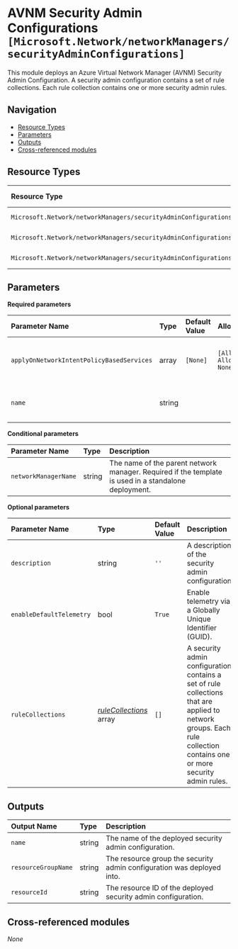 # AVNM Security Admin Configurations `[Microsoft.Network/networkManagers/securityAdminConfigurations]`

This module deploys an Azure Virtual Network Manager (AVNM) Security Admin Configuration.
A security admin configuration contains a set of rule collections. Each rule collection contains one or more security admin rules.

## Navigation

- [Resource Types](#Resource-Types)
- [Parameters](#Parameters)
- [Outputs](#Outputs)
- [Cross-referenced modules](#Cross-referenced-modules)

## Resource Types

| Resource Type | API Version |
| :-- | :-- |
| `Microsoft.Network/networkManagers/securityAdminConfigurations` | [2022-07-01](https://learn.microsoft.com/en-us/azure/templates/Microsoft.Network/2022-07-01/networkManagers/securityAdminConfigurations) |
| `Microsoft.Network/networkManagers/securityAdminConfigurations/ruleCollections` | [2022-07-01](https://learn.microsoft.com/en-us/azure/templates/Microsoft.Network/2022-07-01/networkManagers/securityAdminConfigurations/ruleCollections) |
| `Microsoft.Network/networkManagers/securityAdminConfigurations/ruleCollections/rules` | [2022-07-01](https://learn.microsoft.com/en-us/azure/templates/Microsoft.Network/2022-07-01/networkManagers/securityAdminConfigurations/ruleCollections/rules) |

## Parameters

**Required parameters**

| Parameter Name | Type | Default Value | Allowed Values | Description |
| :-- | :-- | :-- | :-- | :-- |
| `applyOnNetworkIntentPolicyBasedServices` | array | `[None]` | `[All, AllowRulesOnly, None]` | Enum list of network intent policy based services. |
| `name` | string |  |  | The name of the security admin configuration. |

**Conditional parameters**

| Parameter Name | Type | Description |
| :-- | :-- | :-- |
| `networkManagerName` | string | The name of the parent network manager. Required if the template is used in a standalone deployment. |

**Optional parameters**

| Parameter Name | Type | Default Value | Description |
| :-- | :-- | :-- | :-- |
| `description` | string | `''` | A description of the security admin configuration. |
| `enableDefaultTelemetry` | bool | `True` | Enable telemetry via a Globally Unique Identifier (GUID). |
| `ruleCollections` | _[ruleCollections](rule-collections/README.md)_ array | `[]` | A security admin configuration contains a set of rule collections that are applied to network groups. Each rule collection contains one or more security admin rules. |


## Outputs

| Output Name | Type | Description |
| :-- | :-- | :-- |
| `name` | string | The name of the deployed security admin configuration. |
| `resourceGroupName` | string | The resource group the security admin configuration was deployed into. |
| `resourceId` | string | The resource ID of the deployed security admin configuration. |

## Cross-referenced modules

_None_
